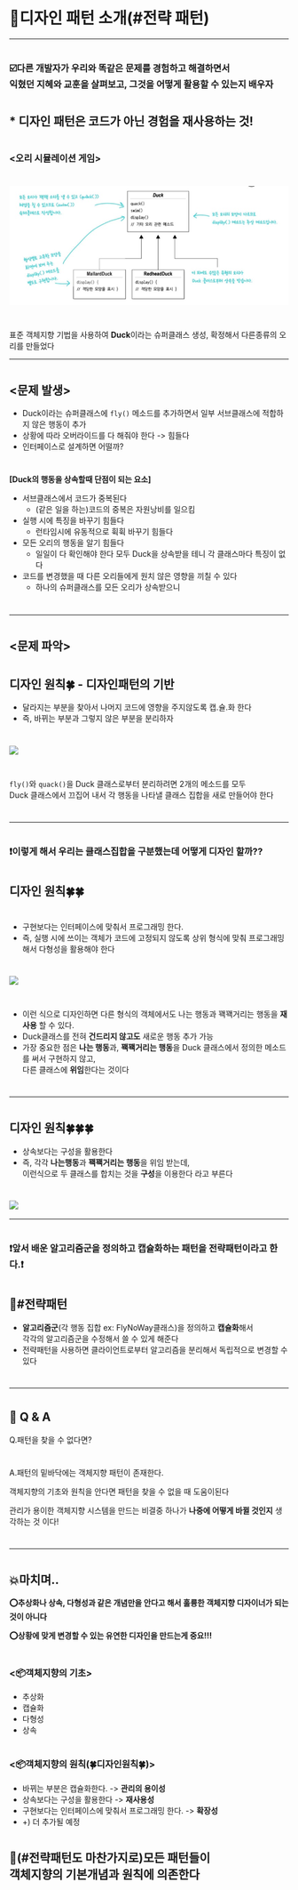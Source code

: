 # 💈디자인 패턴 소개(#전략 패턴)  
***
#
### ☑️다른 개발자가 우리와 똑같은 문제를 경험하고 해결하면서 <br>익혔던 지혜와 교훈을 살펴보고, 그것을 어떻게 활용할 수 있는지 배우자
# 
## * 디자인 패턴은 코드가 아닌 경험을 재사용하는 것!
#
#
#
### <오리 시뮬레이션 게임>
#
<img src="imagefile/KakaoTalk_Photo_2022-07-08-02-18-48.jpeg">

#
표준 객체지향 기법을 사용하여 **Duck**이라는 슈퍼클래스 생성, 확정해서 다른종류의 오리를 만들었다

--------------------------------------
#
#
## <문제 발생>

- Duck이라는 슈퍼클래스에 `fly()` 메소드를 추가하면서 
일부 서브클래스에 적합하지 않은 행동이 추가
- 상황에 따라 오버라이드를 다 해줘야 한다 -> 힘들다
- 인터페이스로 설계하면 어떨까?
#
#
__[Duck의 행동을 상속할때 단점이 되는 요소]__

- 서브클래스에서 코드가 중복된다
  - (같은 일을 하는)코드의 중복은 자원낭비를 일으킴
- 실행 시에 특징을 바꾸기 힘들다
  - 런타임시에 유동적으로 휙휙 바꾸기 힘들다
- 모든 오리의 행동을 알기 힘들다
  - 일일이 다 확인해야 한다 모두 Duck을 상속받을 테니 각 클래스마다 특징이 없다
- 코드를 변경했을 때 다른 오리들에게 원치 않은 영향을 끼칠 수 있다
  - 하나의 슈퍼클래스를 모든 오리가 상속받으니
#

---------------
#
## <문제 파악>
#
## 디자인 원칙🍀 - 디자인패턴의 기반
- 달라지는 부분을 찾아서 나머지 코드에 영향을 주지않도록 캡.슐.화 한다
- 즉, 바뀌는 부분과 그렇지 않은 부분을 분리하자
#
<img src="/Users/yoonjuho/Design-Pattern/Chapter01(디자인 패턴 소개와 전략패턴)/imagefile/KakaoTalk_Photo_2022-07-08-02-56-28.jpeg">

#
`fly()`와 `quack()`을 Duck 클래스로부터 분리하려면 2개의 메소드를 모두 <br>Duck 클래스에서 끄집어 내서 각 행동을
나타낼 클래스 집합을 새로 만들어야 한다
#

---------------------------
#
### ❗️이렇게 해서 우리는 클래스집합을 구분했는데 어떻게 디자인 할까??
#
#
## 디자인 원칙🍀🍀
#
- 구현보다는 인터페이스에 맞춰서 프로그래밍 한다.
- 즉, 실행 시에 쓰이는 객체가 코드에 고정되지 않도록 상위 형식에 맞춰 프로그래밍해서 다형성을 활용해야 한다
#
<img src="/Users/yoonjuho/Design-Pattern/Chapter01(디자인 패턴 소개와 전략패턴)/imagefile/KakaoTalk_Photo_2022-07-08-03-06-46.jpeg">

#
- 이런 식으로 디자인하면 다른 형식의 객체에서도 나는 행동과 꽥꽥거리는 행동을 **재사용** 할 수 있다.
- Duck클래스를 전혀 **건드리지 않고도** 새로운 행동 추가 가능
- 가장 중요한 점은 **나는 행동**과, **꽥꽥거리는 행동**을 Duck 클래스에서 정의한 메소드를 써서 구현하지 않고,<br> 다른 클래스에
**위임**한다는 것이다
#

------------------
#
## 디자인 원칙🍀🍀🍀
- 상속보다는 구성을 활용한다
- 즉, 각각 **나는행동**과 **꽥꽥거리는 행동**을 위임 받는데,<br> 이런식으로 두 클래스를 합치는 것을 **구성**을 이용한다 라고 부른다
#
<img src="/Users/yoonjuho/Design-Pattern/Chapter01(디자인 패턴 소개와 전략패턴)/imagefile/KakaoTalk_Photo_2022-07-08-04-12-14.jpeg">

-------------------
#
### ❗️앞서 배운 알고리즘군을 정의하고 캡슐화하는 패턴을 전략패턴이라고 한다.❗️
#
#
## 🏴#전략패턴
- **알고리즘군**(각 행동 집합 ex: FlyNoWay클래스)을 정의하고 **캡슐화**해서 <br> 각각의 알고리즘군을 수정해서 쓸 수 있게 해준다
- 전략패턴을 사용하면 클라이언트로부터 알고리즘을 분리해서 독립적으로 변경할 수 있다
#
#

------------------------
#
## 🔎 Q & A

Q.패턴을 찾을 수 없다면?
#
A.패턴의 밑바닥에는 객체지향 패턴이 존재한다.

객체지향의 기초와 원칙을 
안다면 패턴을 찾을 수 없을 때 도움이된다 

관리가 용이한 객체지향 시스템을 만드는 비결중 하나가 **나중에 어떻게 바뀔 것인지** 생각하는 것 이다!
#

-----------------------
#
## 💥마치며..
__⭕️추상화나 상속, 다형성과 같은 개념만을 안다고 해서 훌륭한 객체지향 디자이너가 되는것이 아니다__

__⭕상황에 맞게 변경할 수 있는 **유연한** 디자인을 만드는게 중요!!!__
#
#
### <📦객체지향의 기초>
- 추상화
- 캡슐화
- 다형성
- 상속


#

### <📦객체지향의 원칙(🍀디자인원칙🍀)>
- 바뀌는 부분은 캡슐화한다. -> **관리의 용이성**
- 상속보다는 구성을 활용한다 -> **재사용성**
- 구현보다는 인터페이스에 맞춰서 프로그래밍 한다. -> **확장성** 
- +) 더 추가될 예정
#
#
## 🔑(#전략패턴도 마찬가지로)모든 패턴들이 <br>객체지향의 기본개념과 원칙에 의존한다